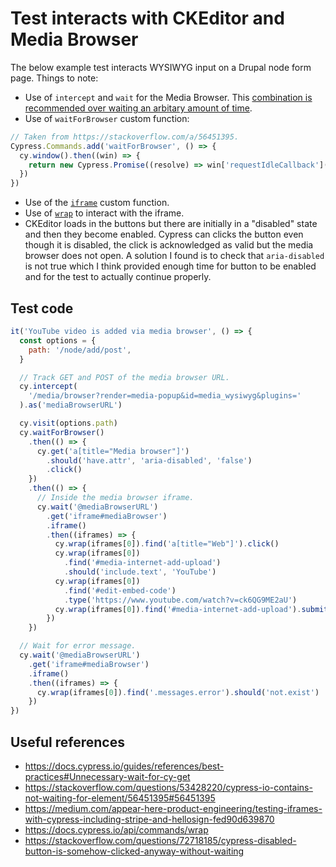 # Test interacts with CKEditor and Media Browser

The below example test interacts WYSIWYG input on a Drupal node form page. Things to note:

- Use of `intercept` and `wait` for the Media Browser. This [combination is recommended over waiting an arbitary amount of time](https://docs.cypress.io/guides/references/best-practices#Unnecessary-wait-for-cy-get).
- Use of `waitForBrowser` custom function:

```javascript
// Taken from https://stackoverflow.com/a/56451395.
Cypress.Commands.add('waitForBrowser', () => {
  cy.window().then((win) => {
    return new Cypress.Promise((resolve) => win['requestIdleCallback'](resolve))
  })
})
```

- Use of the [`iframe`](/utilities/iframe.js) custom function.
- Use of [`wrap`](https://docs.cypress.io/api/commands/wrap) to interact with the iframe.
- CKEditor loads in the buttons but there are initially in a "disabled" state and then they become enabled. Cypress can clicks the button even though it is disabled, the click is acknowledged as valid but the media browser does not open. A solution I found is to check that `aria-disabled` is not true which I think provided enough time for button to be enabled and for the test to actually continue properly.

## Test code

```javascript
it('YouTube video is added via media browser', () => {
  const options = {
    path: '/node/add/post',
  }

  // Track GET and POST of the media browser URL.
  cy.intercept(
    '/media/browser?render=media-popup&id=media_wysiwyg&plugins='
  ).as('mediaBrowserURL')

  cy.visit(options.path)
  cy.waitForBrowser()
    .then(() => {
      cy.get('a[title="Media browser"]')
        .should('have.attr', 'aria-disabled', 'false')
        .click()
    })
    .then(() => {
      // Inside the media browser iframe.
      cy.wait('@mediaBrowserURL')
        .get('iframe#mediaBrowser')
        .iframe()
        .then((iframes) => {
          cy.wrap(iframes[0]).find('a[title="Web"]').click()
          cy.wrap(iframes[0])
            .find('#media-internet-add-upload')
            .should('include.text', 'YouTube')
          cy.wrap(iframes[0])
            .find('#edit-embed-code')
            .type('https://www.youtube.com/watch?v=ck6QG9ME2aU')
          cy.wrap(iframes[0]).find('#media-internet-add-upload').submit()
        })
    })

  // Wait for error message.
  cy.wait('@mediaBrowserURL')
    .get('iframe#mediaBrowser')
    .iframe()
    .then((iframes) => {
      cy.wrap(iframes[0]).find('.messages.error').should('not.exist')
    })
})
```

## Useful references

- https://docs.cypress.io/guides/references/best-practices#Unnecessary-wait-for-cy-get
- https://stackoverflow.com/questions/53428220/cypress-io-contains-not-waiting-for-element/56451395#56451395
- https://medium.com/appear-here-product-engineering/testing-iframes-with-cypress-including-stripe-and-hellosign-fed90d639870
- https://docs.cypress.io/api/commands/wrap
- https://stackoverflow.com/questions/72718185/cypress-disabled-button-is-somehow-clicked-anyway-without-waiting
